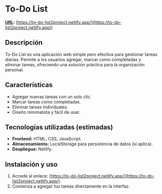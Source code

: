 # To-Do List
**[URL](#):** [https://to-do-list2project.netlify.app/](https://to-do-list2project.netlify.app/)

## Descripción
To-Do List es una aplicación web simple pero efectiva para gestionar tareas diarias. Permite a los usuarios agregar, marcar como completadas y eliminar tareas, ofreciendo una solución práctica para la organización personal.

## Características
- Agregar nuevas tareas con un solo clic.
- Marcar tareas como completadas.
- Eliminar tareas individuales.
- Diseño minimalista y fácil de usar.

## Tecnologías utilizadas (estimadas)
- **Frontend:** HTML, CSS, JavaScript.
- **Almacenamiento:** LocalStorage para persistencia de datos (si aplica).
- **Despliegue:** Netlify.

## Instalación y uso
1. Accede al enlace: [https://to-do-list2project.netlify.app/](https://to-do-list2project.netlify.app/).
2. Comienza a agregar tus tareas directamente en la interfaz.

